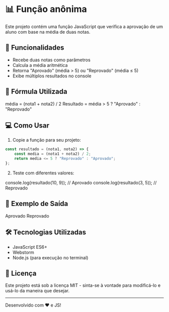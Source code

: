 # 📊 Função anônima

Este projeto contém uma função JavaScript que verifica a aprovação de um aluno com base na média de duas notas.

## 🚀 Funcionalidades

- Recebe duas notas como parâmetros
- Calcula a média aritmética
- Retorna "Aprovado" (média > 5) ou "Reprovado" (média ≤ 5)
- Exibe múltiplos resultados no console

## 📜 Fórmula Utilizada

média = (nota1 + nota2) / 2
Resultado = média > 5 ? "Aprovado" : "Reprovado"


## 💻 Como Usar

1. Copie a função para seu projeto:
```javascript
const resultado = (nota1, nota2) => {
    const media = (nota1 + nota2) / 2;
    return media <= 5 ? "Reprovado" : "Aprovado";
};
````
2. Teste com diferentes valores:

console.log(resultado(10, 9)); // Aprovado
console.log(resultado(3, 5));  // Reprovado

## 📌 Exemplo de Saída
Aprovado
Reprovado

## 🛠 Tecnologias Utilizadas

- JavaScript ES6+
- Webstorm
- Node.js (para execução no terminal)

## 📄 Licença

Este projeto está sob a licença MIT - sinta-se à vontade para modificá-lo e usá-lo da maneira que desejar.

---
Desenvolvido com ❤️ e JS!
